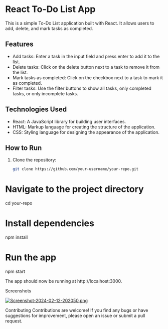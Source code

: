 # React To-Do List App

This is a simple To-Do List application built with React. It allows users to add, delete, and mark tasks as completed.

## Features

- Add tasks: Enter a task in the input field and press enter to add it to the list.
- Delete tasks: Click on the delete button next to a task to remove it from the list.
- Mark tasks as completed: Click on the checkbox next to a task to mark it as completed.
- Filter tasks: Use the filter buttons to show all tasks, only completed tasks, or only incomplete tasks.

## Technologies Used

- React: A JavaScript library for building user interfaces.
- HTML: Markup language for creating the structure of the application.
- CSS: Styling language for designing the appearance of the application.

## How to Run

1. Clone the repository:

   ```bash
   git clone https://github.com/your-username/your-repo.git

# Navigate to the project directory
cd your-repo

# Install dependencies
npm install

# Run the app
npm start


The app should now be running at http://localhost:3000.

Screenshots

[![Screenshot-2024-02-12-202050.png](https://i.postimg.cc/XqR6fG2t/Screenshot-2024-02-12-202050.png)](https://postimg.cc/0K04xQ1C)


Contributing
Contributions are welcome! If you find any bugs or have suggestions for improvement, please open an issue or submit a pull request.


